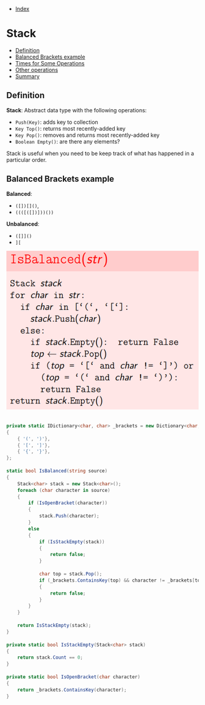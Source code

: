 * [Index](https://github.com/KiraDiShira/AlgorithmsAndDataStructures/blob/master/README.md#project-title)

# Stack

* [Definition](#definition)
* [Balanced Brackets example](#balanced-brackets-example)
* [Times for Some Operations](#times-for-some-operations)
* [Other operations](#other-operations)
* [Summary](#summary)

## Definition

**Stack**: Abstract data type with the following operations:

* `Push(Key)`: adds key to collection
* `Key Top()`: returns most recently-added key
* `Key Pop()`: removes and returns most recently-added key
* `Boolean Empty()`: are there any elements?

Stack is useful when you need to be keep track of what has happened in a particular order.

## Balanced Brackets example

**Balanced**: 
* `([])[]()`,
* `((([([])]))())`

**Unbalanced**:
* `([]]()`
* `][`

<img src="https://github.com/KiraDiShira/AlgorithmsAndDataStructures/blob/master/RepoFiles/Stack/Images/st1.PNG" />

```c#

private static IDictionary<char, char> _brackets = new Dictionary<char, char>()
{
    { '(', ')'},
    { '[', ']'},
    { '{', '}'},
};

static bool IsBalanced(string source)
{
    Stack<char> stack = new Stack<char>();
    foreach (char character in source)
    {
        if (IsOpenBracket(character))
        {
            stack.Push(character);
        }
        else
        {
            if (IsStackEmpty(stack))
            {
                return false;
            }

            char top = stack.Pop();
            if (_brackets.ContainsKey(top) && character != _brackets[top])
            {
                return false;
            }
        }
    }

    return IsStackEmpty(stack);
}

private static bool IsStackEmpty(Stack<char> stack)
{
    return stack.Count == 0;
}

private static bool IsOpenBracket(char character)
{
    return _brackets.ContainsKey(character);
}

```
